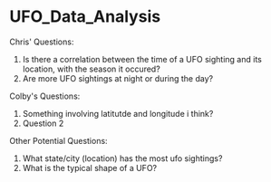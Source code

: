 # UFO_Data_Analysis
Chris' Questions:
1. Is there a correlation between the time of a UFO sighting and its location, with the season it occured?
2. Are more UFO sightings at night or during the day?

Colby's Questions:
1. Something involving latitutde and longitude i think?
2. Question 2

Other Potential Questions:
1. What state/city (location) has the most ufo sightings?
2. What is the typical shape of a UFO?
